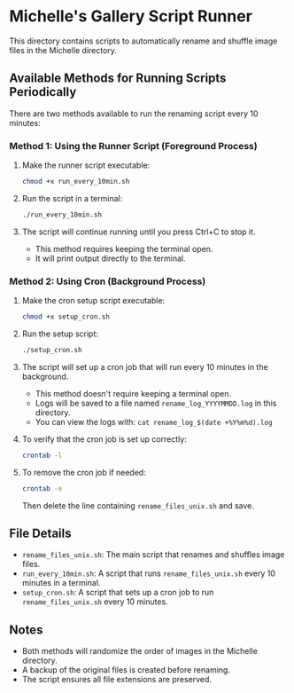 
# Michelle's Gallery Script Runner

This directory contains scripts to automatically rename and shuffle image files in the Michelle directory.

## Available Methods for Running Scripts Periodically

There are two methods available to run the renaming script every 10 minutes:

### Method 1: Using the Runner Script (Foreground Process)

1. Make the runner script executable:
   ```bash
   chmod +x run_every_10min.sh
   ```

2. Run the script in a terminal:
   ```bash
   ./run_every_10min.sh
   ```

3. The script will continue running until you press Ctrl+C to stop it.
   - This method requires keeping the terminal open.
   - It will print output directly to the terminal.

### Method 2: Using Cron (Background Process)

1. Make the cron setup script executable:
   ```bash
   chmod +x setup_cron.sh
   ```

2. Run the setup script:
   ```bash
   ./setup_cron.sh
   ```

3. The script will set up a cron job that will run every 10 minutes in the background.
   - This method doesn't require keeping a terminal open.
   - Logs will be saved to a file named `rename_log_YYYYMMDD.log` in this directory.
   - You can view the logs with: `cat rename_log_$(date +%Y%m%d).log`

4. To verify that the cron job is set up correctly:
   ```bash
   crontab -l
   ```

5. To remove the cron job if needed:
   ```bash
   crontab -e
   ```
   Then delete the line containing `rename_files_unix.sh` and save.

## File Details

- `rename_files_unix.sh`: The main script that renames and shuffles image files.
- `run_every_10min.sh`: A script that runs `rename_files_unix.sh` every 10 minutes in a terminal.
- `setup_cron.sh`: A script that sets up a cron job to run `rename_files_unix.sh` every 10 minutes.

## Notes

- Both methods will randomize the order of images in the Michelle directory.
- A backup of the original files is created before renaming.
- The script ensures all file extensions are preserved.
